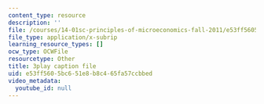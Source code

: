 ```yaml
---
content_type: resource
description: ''
file: /courses/14-01sc-principles-of-microeconomics-fall-2011/e53ff5605bc651e8b8c465fa57ccbbed_f8Kn9GkR514.srt
file_type: application/x-subrip
learning_resource_types: []
ocw_type: OCWFile
resourcetype: Other
title: 3play caption file
uid: e53ff560-5bc6-51e8-b8c4-65fa57ccbbed
video_metadata:
  youtube_id: null
---
```

